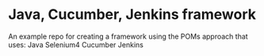 # Java, Cucumber, Jenkins framework

An example repo for creating a framework using the POMs approach that uses:
Java
Selenium4
Cucumber
Jenkins

